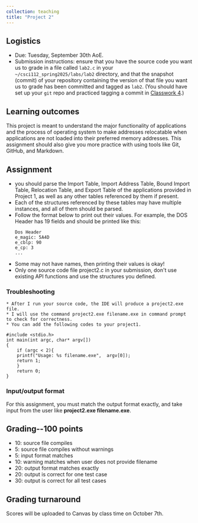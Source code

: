 ```yaml
---
collection: teaching
title: "Project 2"
---
```


## Logistics
* Due: Tuesday, September 30th AoE.
* Submission instructions: ensure that you have the source code you want us to
	grade in a file called `lab2.c` in your `~/csci112_spring2025/labs/lab2`
	directory, and that the snapshot (commit) of your repository containing the version of that file you want us to grade has been committed and
	tagged as `lab2`. (You should have set up your `git` repo and practiced tagging a commit in [Classwork 4](https://fangtian-zhong.github.io/teaching/csci112-spring-2025/classwork/classwork4).)

## Learning outcomes
This project is meant to understand the major functionality of applications and the process of operating system to make addresses relocatable when applications are not loaded into their preferred memory addresses. This assignment should also give you more practice with using tools like Git, GitHub, and Markdown. 

## Assignment
* you should parse the Import Table, Import Address Table, Bound Import Table, Relocation Table, and Export Table of the applications provided in Project 1, as well as any other tables referenced by them if present.
* Each of the structures referenced by these tables may have multiple instances, and all of them should be parsed.
* Follow the format below to print out their values. For example, the DOS Header has 19 fields and should be printed like this:
  ```
  Dos Header
  e_magic: 5A4D
  e_cblp: 90
  e_cp: 3
  ...
   ```
* Some may not have names, then printing their values is okay!  
* Only one source code file project2.c in your submission, don't use existing API functions and use the structures you defined. 


### Troubleshooting


    * After I run your source code, the IDE will produce a project2.exe file.
    * I will use the command project2.exe filename.exe in command prompt to check for correctness.
    * You can add the following codes to your project1.
```
#include <stdio.h>
int main(int argc, char* argv[])
{
    if (argc < 2){
    printf("Usage: %s filename.exe",  argv[0]);
    return 1;
    }
    return 0;    
}
```


### Input/output format
For this assignment, you must match the output format exactly, and take input
from the user like **project2.exe filename.exe**.


## Grading--100 points
* 10: source file compiles
* 5: source file compiles without warnings
* 5: input format matches 
* 10: warning matches when user does not provide filename
* 20: output format matches exactly
* 20: output is correct for one test case
* 30: output is correct for all test cases

## Grading turnaround
Scores will be uploaded to Canvas by class time on October 7th.
